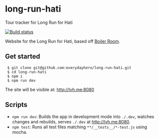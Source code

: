 # long-run-hati
Tour tracker for Long Run for Hati


[![Build status](https://badge.buildkite.com/93a03c81211265e0f33e244207c5e111f91c13a8547cb53e42.svg?style=square&branch=master)](https://buildkite.com/everyday-hero/long-run-hati)

Website for the Long Run for Hati, based off [Boiler Room](https://github.com/everydayhero/boiler-room).

## Get started

```
 $ git clone git@github.com:everydayhero/long-run-hati.git
 $ cd long-run-hati
 $ npm i
 $ npm run dev
```

The site will be visible at: http://lvh.me:8080

## Scripts

* `npm run dev`: Builds the app in development mode into `./.dev`, watches changes and rebuilds, serves `./.dev` at http://lvh.me:8080.
* `npm test`: Runs all test files matching `**/__tests__/*-test.js` using mocha.